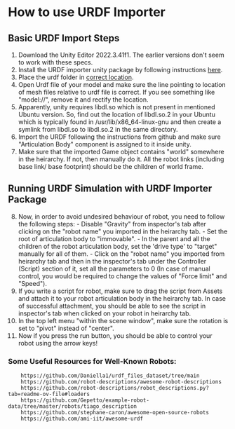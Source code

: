 # How to use URDF Importer

## Basic URDF Import Steps
1. Download the Unity Editor 2022.3.41f1. The earlier versions don't seem to work with these specs.
2. Install the URDF importer unity package by following instructions [here](https://github.com/Unity-Technologies/URDF-Importer).
3. Place the urdf folder in [correct location](https://github.com/Unity-Technologies/Unity-Robotics-Hub/blob/main/tutorials/urdf_importer/urdf_appendix.md#file-hierarchy).
4. Open Urdf file of your model and make sure the line pointing to location of mesh files relative to urdf file is correct. If you see something like "model://", remove it and rectify the location.
5. Apparently, unity requires libdl.so which is not present in mentioned Ubuntu version. So, find out the location of libdl.so.2 in your Ubuntu which is typically found in /usr/lib/x86_64-linux-gnu and then create a symlink from libdl.so to libdl.so.2 in the same directory.
6. Import the URDF following the instructions from github and make sure "Articulation Body" component is assigned to it inside unity.
7. Make sure that the imported Game object contains "world" somewhere in the heirarchy. If not, then manually do it. All the robot links (including base link/ base footprint) should be the children of world frame.

## Running URDF Simulation with URDF Importer Package
8. Now, in order to avoid undesired behaviour of robot, you need to follow the following steps:
        - Disable "Gravity" from inspector's tab after clicking on the "robot name" you imported in the heirarchy tab.
        - Set the root of articulation body to "immovable".
        - In the parent and all the children of the robot articulation body, set the 'drive type' to "target" manually for all of them.
        - Click on the "robot name" you imported from heirarchy tab and then in the inspector's tab under the Controller (Script) section of it, set all the parameters to 0 (In case of manual control, you would be required to change the values of "Force limit" and "Speed").
9. If you write a script for robot, make sure to drag the script from Assets and attach it to your robot articulation body in the heirarchy tab. In case of successful attachment, you should be able to see the script in inspector's tab when clicked on your robot in heirarchy tab.
10. In the top left menu "within the scene window", make sure the rotation is set to "pivot" instead of "center".
11. Now if you press the run button, you should be able to control your robot using the arrow keys!


### Some Useful Resources for Well-Known Robots:
        https://github.com/Daniella1/urdf_files_dataset/tree/main
        https://github.com/robot-descriptions/awesome-robot-descriptions
        https://github.com/robot-descriptions/robot_descriptions.py?tab=readme-ov-file#loaders
        https://github.com/Gepetto/example-robot-data/tree/master/robots/tiago_description
        https://github.com/stephane-caron/awesome-open-source-robots
        https://github.com/ami-iit/awesome-urdf
